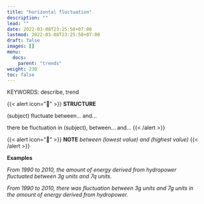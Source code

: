 ```yaml
---
title: "horizontal fluctuation"
description: ""
lead: ""
date: 2022-03-08T23:25:58+07:00
lastmod: 2022-03-08T23:25:58+07:00
draft: false
images: []
menu:
  docs:
    parent: "trends"
weight: 230
toc: false
---
```


KEYWORDS: describe, trend

{{< alert icon="🌱" >}}
**STRUCTURE**

(subject) fluctuate between... and...

there be fluctuation in (subject), between... and...
{{< /alert >}}

{{< alert icon="📝" >}}
**NOTE** _between (lowest value) and (highest value)_
{{< /alert >}}

**Examples**

_From 1990 to 2010, the amount of energy derived from hydropower fluctuated between 3g units and 7q units._

_From 1990 to 2010, there was fluctuation between 3g units and 7g units in the amount of energy derived from hydropower._
